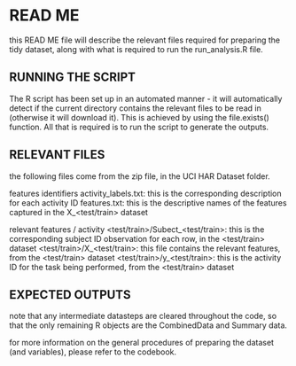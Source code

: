 #  READ ME 
   this READ ME file will describe the relevant files required for preparing the tidy dataset,
   along with what is required to run the run_analysis.R file.

##  RUNNING THE SCRIPT 
   The R script has been set up in an automated manner - it will automatically detect if the
   current directory contains the relevant files to be read in (otherwise it will download it).
   This is achieved by using the file.exists() function.
   All that is required is to run the script to generate the outputs.

##  RELEVANT FILES 
   the following files come from the zip file, in the UCI HAR Dataset folder. 

   features identifiers 
   activity_labels.txt: this is the corresponding description for each activity ID
   features.txt: this is the descriptive names of the features captured in the X_<test/train> dataset

  relevant features / activity 
   <test/train>/Subect_<test/train>: this is the corresponding subject ID observation
                                     for each row, in the <test/train> dataset
   <test/train>/X_<test/train>:  this file contains the relevant features, from 
                                 the <test/train> dataset
   <test/train>/y_<test/train>:  this is the activity ID for the task being performed, 
                                 from the <test/train> dataset

##  EXPECTED OUTPUTS 
 note that any intermediate datasteps are cleared throughout the code, so that the only 
 remaining R objects are the CombinedData and Summary data.

 for more information on the general procedures of preparing the dataset (and variables),
 please refer to the codebook.